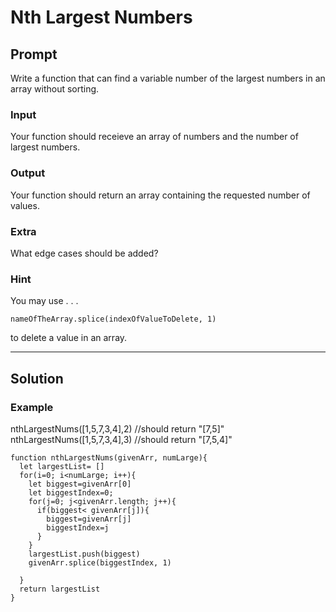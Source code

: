 # Nth Largest Numbers

## Prompt

Write a function that can find a variable number of the largest numbers in an array without sorting.

### Input

Your function should receieve an array of numbers and the number of largest numbers.

### Output

Your function should return an array containing the requested number of values.

### Extra

What edge cases should be added?

### Hint

You may use . . .

`nameOfTheArray.splice(indexOfValueToDelete, 1) `

to delete a value in an array.

---

## Solution

### Example

nthLargestNums([1,5,7,3,4],2) //should return "[7,5]"
nthLargestNums([1,5,7,3,4],3) //should return "[7,5,4]"

    function nthLargestNums(givenArr, numLarge){
      let largestList= []
      for(i=0; i<numLarge; i++){
        let biggest=givenArr[0]
        let biggestIndex=0;
        for(j=0; j<givenArr.length; j++){
          if(biggest< givenArr[j]){
            biggest=givenArr[j]
            biggestIndex=j
          }
        }
        largestList.push(biggest)
        givenArr.splice(biggestIndex, 1)

      }
      return largestList
    }
